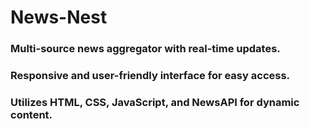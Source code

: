 # News-Nest

### Multi-source news aggregator with real-time updates.
### Responsive and user-friendly interface for easy access.
### Utilizes HTML, CSS, JavaScript, and NewsAPI for dynamic content.

